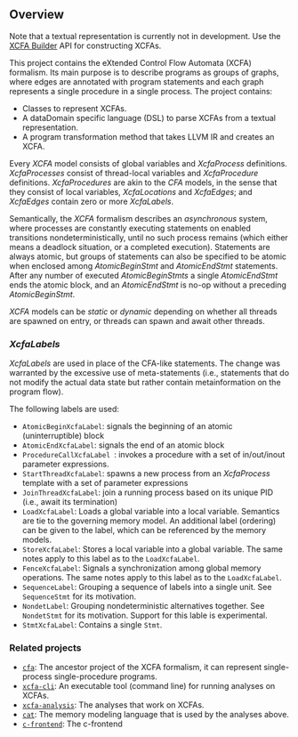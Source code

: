 ## Overview

Note that a textual representation is currently not in development. Use the [XCFA Builder](src/main/java/hu/bme/mit/theta/xcfa/model/XCFA.java) API for constructing XCFAs.

This project contains the eXtended Control Flow Automata (XCFA) formalism. Its main purpose is to describe programs as
groups of graphs, where edges are annotated with program statements and each graph represents a single procedure in a
single process. The project contains:

* Classes to represent XCFAs.
* A dataDomain specific language (DSL) to parse XCFAs from a textual representation.
* A program transformation method that takes LLVM IR and creates an XCFA. 

Every _XCFA_ model consists of global variables and _XcfaProcess_ definitions. _XcfaProcesses_ consist of thread-local variables and _XcfaProcedure_ definitions. _XcfaProcedures_ are akin to the _CFA_ models, in the sense that they consist of local variables, _XcfaLocations_ and _XcfaEdges_; and _XcfaEdges_ contain zero or more _XcfaLabels_.

Semantically, the _XCFA_ formalism describes an _asynchronous_ system, where processes are constantly executing statements on enabled transitions nondeterministically, until no such process remains (which either means a deadlock situation, or a completed execution). Statements are always atomic, but groups of statements can also be specified to be atomic when enclosed among _AtomicBeginStmt_ and _AtomicEndStmt_ statements. After any number of executed _AtomicBeginStmts_ a single _AtomicEndStmt_ ends the atomic block, and an _AtomicEndStmt_ is no-op without a preceding _AtomicBeginStmt_.

_XCFA_ models can be _static_ or _dynamic_ depending on whether all threads are spawned on entry, or threads can spawn and await other threads. 

### _XcfaLabels_

_XcfaLabels_ are used in place of the CFA-like statements. The change was warranted by the excessive use of meta-statements 
(i.e., statements that do not modify the actual data state but rather contain metainformation on the program flow).

The following labels are used:

* `AtomicBeginXcfaLabel`: signals the beginning of an atomic (uninterruptible) block 
* `AtomicEndXcfaLabel`: signals the end of an atomic block
* `ProcedureCallXcfaLabel `: invokes a procedure with a set of in/out/inout parameter expressions.
* `StartThreadXcfaLabel`: spawns a new process from an _XcfaProcess_ template with a set of parameter expressions
* `JoinThreadXcfaLabel`: join a running process based on its unique PID (i.e., await its termination)
* `LoadXcfaLabel`: Loads a global variable into a local variable. Semantics are tie to the governing memory model. An additional label (ordering) can be given to the label, which can be referenced by the memory models. 
* `StoreXcfaLabel`: Stores a local variable into a global variable. The same notes apply to this label as to the `LoadXcfaLabel`. 
* `FenceXcfaLabel`: Signals a synchronization among global memory operations. The same notes apply to this label as to the `LoadXcfaLabel`.
* `SequenceLabel`: Grouping a sequence of labels into a single unit. See `SequenceStmt` for its motivation. 
* `NondetLabel`: Grouping nondeterministic alternatives together. See `NondetStmt` for its motivation. Support for this lable is experimental.
* `StmtXcfaLabel`: Contains a single `Stmt`.

### Related projects

* [`cfa`](../../cfa/cfa/README.md): The ancestor project of the XCFA formalism, it can represent single-process
  single-procedure programs.
* [`xcfa-cli`](../xcfa-cli/README.md): An executable tool (command line) for running analyses on XCFAs. 
* [`xcfa-analysis`](../xcfa-analysis/README.md): The analyses that work on XCFAs.
* [`cat`](../cat/README.md): The memory modeling language that is used by the analyses above.
* [`c-frontend`](../../frontends/c-frontend/README.md): The c-frontend